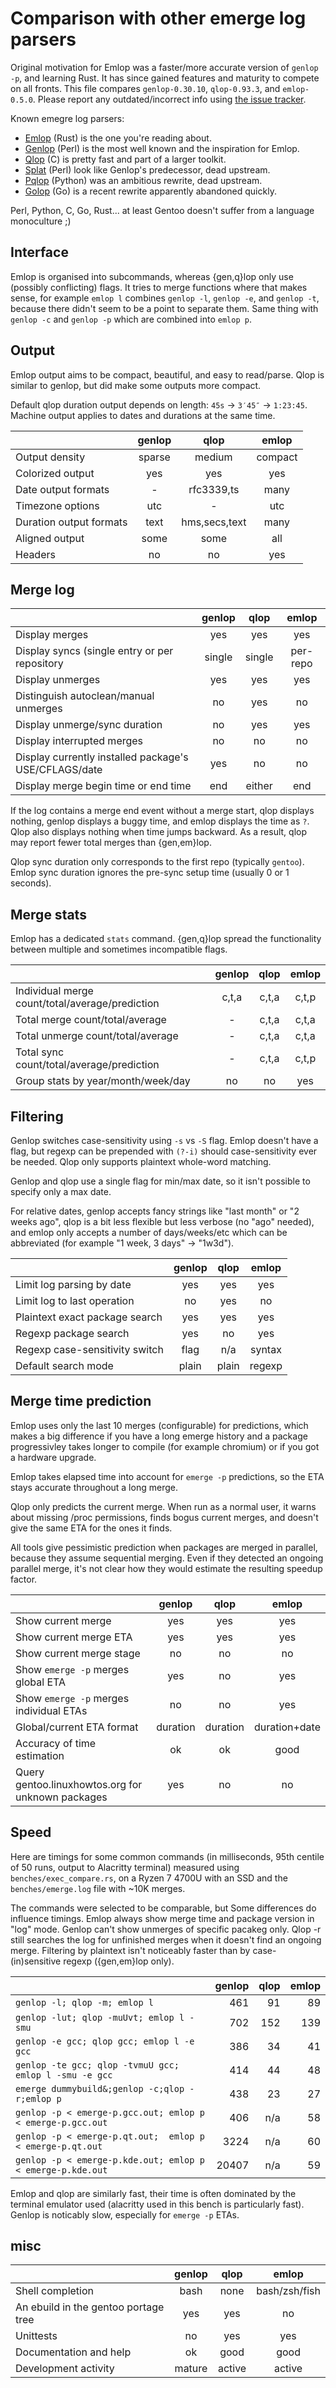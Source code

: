 # Comparison with other emerge log parsers

Original motivation for Emlop was a faster/more accurate version of `genlop -p`, and learning
Rust. It has since gained features and maturity to compete on all fronts. This file compares
`genlop-0.30.10`, `qlop-0.93.3`, and `emlop-0.5.0`. Please report any outdated/incorrect info using
[the issue tracker](https://github.com/vincentdephily/emlop/issues).

Known emegre log parsers:
* [Emlop](https://github.com/vincentdephily/emlop) (Rust) is the one you're reading about.
* [Genlop](https://github.com/gentoo-perl/genlop) (Perl) is the most well known and the inspiration
  for Emlop.
* [Qlop](https://github.com/gentoo/portage-utils) (C) is pretty fast and part of a larger toolkit.
* [Splat](http://www.l8nite.net/projects/splat/) (Perl) look like Genlop's predecessor, dead upstream.
* [Pqlop](https://bitbucket.org/LK4D4/pqlop) (Python) was an ambitious rewrite, dead upstream.
* [Golop](https://github.com/klausman/golop) (Go) is a recent rewrite apparently abandoned quickly.

Perl, Python, C, Go, Rust... at least Gentoo doesn't suffer from a language monoculture ;)


## Interface

Emlop is organised into subcommands, whereas {gen,q}lop only use (possibly conflicting) flags. It
tries to merge functions where that makes sense, for example `emlop l` combines `genlop -l`, `genlop
-e`, and `genlop -t`, because there didn't seem to be a point to separate them. Same thing with
`genlop -c` and `genlop -p` which are combined into `emlop p`.

## Output

Emlop output aims to be compact, beautiful, and easy to read/parse. Qlop is similar to genlop, but
did make some outputs more compact.

Default qlop duration output depends on length: `45s` -> `3′45″` -> `1:23:45`. Machine output
applies to dates and durations at the same time.

|                           | genlop | qlop          | emlop   |
| :------------------------ | :----: | :-----------: | :-----: |
| Output density            | sparse | medium        | compact |
| Colorized output          | yes    | yes           | yes     |
| Date output formats       | -      | rfc3339,ts    | many    |
| Timezone options          | utc    | -             | utc     |
| Duration output formats   | text   | hms,secs,text | many    |
| Aligned output            | some   | some          | all     |
| Headers                   | no     | no            | yes     |

## Merge log

|                                                       | genlop | qlop   | emlop    |
| :---------------------------------------------------- | :----: | :----: | :------: |
| Display merges                                        | yes    | yes    | yes      |
| Display syncs (single entry or per repository         | single | single | per-repo |
| Display unmerges                                      | yes    | yes    | yes      |
| Distinguish autoclean/manual unmerges                 | no     | yes    | no       |
| Display unmerge/sync duration                         | no     | yes    | yes      |
| Display interrupted merges                            | no     | no     | no       |
| Display currently installed package's USE/CFLAGS/date | yes    | no     | no       |
| Display merge begin time or end time                  | end    | either | end      |

If the log contains a merge end event without a merge start, qlop displays nothing, genlop displays
a buggy time, and emlop displays the time as `?`. Qlop also displays nothing when time jumps
backward. As a result, qlop may report fewer total merges than {gen,em}lop.

Qlop sync duration only corresponds to the first repo (typically `gentoo`). Emlop sync duration
ignores the pre-sync setup time (usually 0 or 1 seconds).

## Merge stats

Emlop has a dedicated `stats` command. {gen,q}lop spread the functionality between multiple and
sometimes incompatible flags.

|                                                          | genlop | qlop  | emlop |
| :------------------------------------------------------- | :----: | :---: | :---: |
| Individual merge count/total/average/prediction          | c,t,a  | c,t,a | c,t,p |
| Total merge count/total/average                          | -      | c,t,a | c,t,a |
| Total unmerge count/total/average                        | -      | c,t,a | c,t,a |
| Total sync count/total/average/prediction                | -      | c,t,a | c,t,p |
| Group stats by year/month/week/day                       | no     | no    | yes   |

## Filtering

Genlop switches case-sensitivity using `-s` vs `-S` flag. Emlop doesn't have a flag, but regexp can
be prepended with `(?-i)` should case-sensitivity ever be needed. Qlop only supports plaintext
whole-word matching.

Genlop and qlop use a single flag for min/max date, so it isn't possible to specify only a max
date.

For relative dates, genlop accepts fancy strings like "last month" or "2 weeks ago", qlop is a bit
less flexible but less verbose (no "ago" needed), and emlop only accepts a number of days/weeks/etc
which can be abbreviated (for example "1 week, 3 days" -> "1w3d").

|                                                        | genlop | qlop  | emlop  |
| :----------------------------------------------------- | :----: | :---: | :----: |
| Limit log parsing by date                              | yes    | yes   | yes    |
| Limit log to last operation                            | no     | yes   | no     |
| Plaintext exact package search                         | yes    | yes   | yes    |
| Regexp package search                                  | yes    | no    | yes    |
| Regexp case-sensitivity switch                         | flag   | n/a   | syntax |
| Default search mode                                    | plain  | plain | regexp |

## Merge time prediction

Emlop uses only the last 10 merges (configurable) for predictions, which makes a big difference if
you have a long emerge history and a package progressivley takes longer to compile (for example
chromium) or if you got a hardware upgrade.

Emlop takes elapsed time into account for `emerge -p` predictions, so the ETA stays accurate
throughout a long merge.

Qlop only predicts the current merge. When run as a normal user, it warns about missing /proc
permissions, finds bogus current merges, and doesn't give the same ETA for the ones it finds.

All tools give pessimistic prediction when packages are merged in parallel, because they assume
sequential merging. Even if they detected an ongoing parallel merge, it's not clear how they would
estimate the resulting speedup factor.

|                                                          | genlop   | qlop     | emlop         |
| :------------------------------------------------------- | :------: | :------: | :-----------: |
| Show current merge                                       | yes      | yes      | yes           |
| Show current merge ETA                                   | yes      | yes      | yes           |
| Show current merge stage                                 | no       | no       | no            |
| Show `emerge -p` merges global ETA                       | yes      | no       | yes           |
| Show `emerge -p` merges individual ETAs                  | no       | no       | yes           |
| Global/current ETA format                                | duration | duration | duration+date |
| Accuracy of time estimation                              | ok       | ok       | good          |
| Query gentoo.linuxhowtos.org for unknown packages        | yes      | no       | no            |

## Speed

Here are timings for some common commands (in milliseconds, 95th centile of 50 runs, output to
Alacritty terminal) measured using `benches/exec_compare.rs`, on a Ryzen 7 4700U with an SSD and the
`benches/emerge.log` file with ~10K merges.

The commands were selected to be comparable, but Some differences do influence timings. Emlop always
show merge time and package version in "log" mode. Genlop can't show unmerges of specific pacakeg
only. Qlop -r still searches the log for unfinished merges when it doesn't find an ongoing
merge. Filtering by plaintext isn't noticeably faster than by case-(in)sensitive regexp ({gen,em}lop
only).

|                                                               | genlop | qlop | emlop |
| :-------------------------------------------------------------| -----: | ---: | ----: |
| `genlop -l; qlop -m; emlop l`                                 |    461 |   91 |    89 |
| `genlop -lut; qlop -muUvt; emlop l -smu`                      |    702 |  152 |   139 |
| `genlop -e gcc; qlop gcc; emlop l -e gcc`                     |    386 |   34 |    41 |
| `genlop -te gcc; qlop -tvmuU gcc; emlop l -smu -e gcc`        |    414 |   44 |    48 |
| `emerge dummybuild&;genlop -c;qlop -r;emlop p`                |    438 |   23 |    27 |
| `genlop -p < emerge-p.gcc.out; emlop p < emerge-p.gcc.out`    |    406 |  n/a |    58 |
| `genlop -p < emerge-p.qt.out;  emlop p < emerge-p.qt.out`     |   3224 |  n/a |    60 |
| `genlop -p < emerge-p.kde.out; emlop p < emerge-p.kde.out`    |  20407 |  n/a |    59 |

Emlop and qlop are similarly fast, their time is often dominated by the terminal emulator used
(alacritty used in this bench is particularly fast). Genlop is noticably slow, especially for
`emerge -p` ETAs.

## misc

|                                                       | genlop | qlop   | emlop         |
| :---------------------------------------------------- | :----: | :----: | :-----------: |
| Shell completion                                      | bash   | none   | bash/zsh/fish |
| An ebuild in the gentoo portage tree                  | yes    | yes    | no            |
| Unittests                                             | no     | yes    | yes           |
| Documentation and help                                | ok     | good   | good          |
| Development activity                                  | mature | active | active        |
